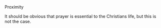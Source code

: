 Proximity

It should be obvious that prayer is essential to the Christians life, but this is not the case.
